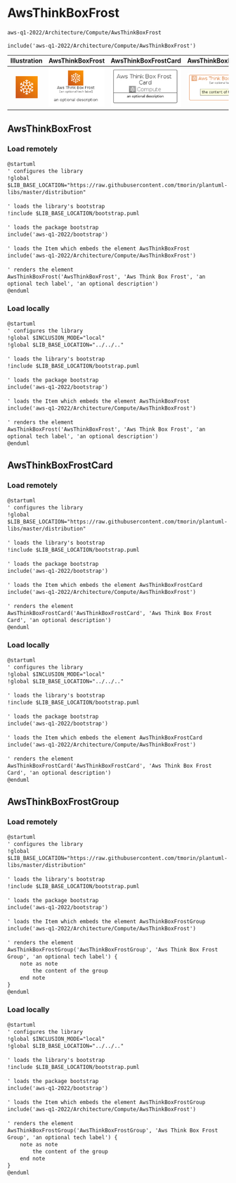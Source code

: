 # AwsThinkBoxFrost


```text
aws-q1-2022/Architecture/Compute/AwsThinkBoxFrost
```

```text
include('aws-q1-2022/Architecture/Compute/AwsThinkBoxFrost')
```



| Illustration | AwsThinkBoxFrost | AwsThinkBoxFrostCard | AwsThinkBoxFrostGroup |
| :---: | :---: | :---: | :---: |
| ![illustration for Illustration](../../../aws-q1-2022/Architecture/Compute/AwsThinkBoxFrost.png) | ![illustration for AwsThinkBoxFrost](../../../aws-q1-2022/Architecture/Compute/AwsThinkBoxFrost.Local.png) | ![illustration for AwsThinkBoxFrostCard](../../../aws-q1-2022/Architecture/Compute/AwsThinkBoxFrostCard.Local.png) | ![illustration for AwsThinkBoxFrostGroup](../../../aws-q1-2022/Architecture/Compute/AwsThinkBoxFrostGroup.Local.png) |




## AwsThinkBoxFrost

### Load remotely
```plantuml
@startuml
' configures the library
!global $LIB_BASE_LOCATION="https://raw.githubusercontent.com/tmorin/plantuml-libs/master/distribution"

' loads the library's bootstrap
!include $LIB_BASE_LOCATION/bootstrap.puml

' loads the package bootstrap
include('aws-q1-2022/bootstrap')

' loads the Item which embeds the element AwsThinkBoxFrost
include('aws-q1-2022/Architecture/Compute/AwsThinkBoxFrost')

' renders the element
AwsThinkBoxFrost('AwsThinkBoxFrost', 'Aws Think Box Frost', 'an optional tech label', 'an optional description')
@enduml
```

### Load locally
```plantuml
@startuml
' configures the library
!global $INCLUSION_MODE="local"
!global $LIB_BASE_LOCATION="../../.."

' loads the library's bootstrap
!include $LIB_BASE_LOCATION/bootstrap.puml

' loads the package bootstrap
include('aws-q1-2022/bootstrap')

' loads the Item which embeds the element AwsThinkBoxFrost
include('aws-q1-2022/Architecture/Compute/AwsThinkBoxFrost')

' renders the element
AwsThinkBoxFrost('AwsThinkBoxFrost', 'Aws Think Box Frost', 'an optional tech label', 'an optional description')
@enduml
```

## AwsThinkBoxFrostCard

### Load remotely
```plantuml
@startuml
' configures the library
!global $LIB_BASE_LOCATION="https://raw.githubusercontent.com/tmorin/plantuml-libs/master/distribution"

' loads the library's bootstrap
!include $LIB_BASE_LOCATION/bootstrap.puml

' loads the package bootstrap
include('aws-q1-2022/bootstrap')

' loads the Item which embeds the element AwsThinkBoxFrostCard
include('aws-q1-2022/Architecture/Compute/AwsThinkBoxFrost')

' renders the element
AwsThinkBoxFrostCard('AwsThinkBoxFrostCard', 'Aws Think Box Frost Card', 'an optional description')
@enduml
```

### Load locally
```plantuml
@startuml
' configures the library
!global $INCLUSION_MODE="local"
!global $LIB_BASE_LOCATION="../../.."

' loads the library's bootstrap
!include $LIB_BASE_LOCATION/bootstrap.puml

' loads the package bootstrap
include('aws-q1-2022/bootstrap')

' loads the Item which embeds the element AwsThinkBoxFrostCard
include('aws-q1-2022/Architecture/Compute/AwsThinkBoxFrost')

' renders the element
AwsThinkBoxFrostCard('AwsThinkBoxFrostCard', 'Aws Think Box Frost Card', 'an optional description')
@enduml
```

## AwsThinkBoxFrostGroup

### Load remotely
```plantuml
@startuml
' configures the library
!global $LIB_BASE_LOCATION="https://raw.githubusercontent.com/tmorin/plantuml-libs/master/distribution"

' loads the library's bootstrap
!include $LIB_BASE_LOCATION/bootstrap.puml

' loads the package bootstrap
include('aws-q1-2022/bootstrap')

' loads the Item which embeds the element AwsThinkBoxFrostGroup
include('aws-q1-2022/Architecture/Compute/AwsThinkBoxFrost')

' renders the element
AwsThinkBoxFrostGroup('AwsThinkBoxFrostGroup', 'Aws Think Box Frost Group', 'an optional tech label') {
    note as note
        the content of the group
    end note
}
@enduml
```

### Load locally
```plantuml
@startuml
' configures the library
!global $INCLUSION_MODE="local"
!global $LIB_BASE_LOCATION="../../.."

' loads the library's bootstrap
!include $LIB_BASE_LOCATION/bootstrap.puml

' loads the package bootstrap
include('aws-q1-2022/bootstrap')

' loads the Item which embeds the element AwsThinkBoxFrostGroup
include('aws-q1-2022/Architecture/Compute/AwsThinkBoxFrost')

' renders the element
AwsThinkBoxFrostGroup('AwsThinkBoxFrostGroup', 'Aws Think Box Frost Group', 'an optional tech label') {
    note as note
        the content of the group
    end note
}
@enduml
```

